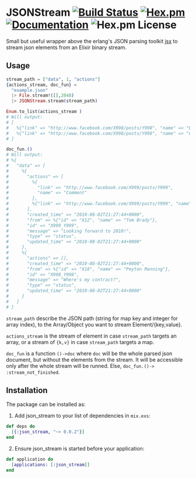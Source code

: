 # JSONStream [![Build Status](https://github.com/kbrw/json_stream/actions/workflows/.github/workflows/elixir.yml/badge.svg)](https://github.com/kbrw/json_stream/actions/workflows/elixir.yml) [![Hex.pm](https://img.shields.io/hexpm/v/json_stream.svg)](https://hex.pm/packages/json_stream) [![Documentation](https://img.shields.io/badge/documentation-gray)](https://hexdocs.pm/json_stream) ![Hex.pm License](https://img.shields.io/hexpm/l/json_stream)

Small but useful wrapper above the erlang's JSON parsing toolkit [jsx](https://hex.pm/packages/jsx)
to stream json elements from an Elixir binary stream.

## Usage

```elixir
stream_path = ["data", 1, "actions"]
{actions_stream, doc_fun} =
  "example.json"
  |> File.stream!([],2048)
  |> JSONStream.stream(stream_path)

Enum.to_list(actions_stream )
# Will output:
# [
#   %{"link" => "http://www.facebook.com/X998/posts/Y998", "name" => "Like"},
#   %{"link" => "http://www.facebook.com/X998/posts/Y998", "name" => "Comment"}
# ]

doc_fun.()
# Will output:
# %{
#   "data" => [
#     %{
#       "actions" => [
#         %{
#           "link" => "http://www.facebook.com/X999/posts/Y999",
#           "name" => "Comment"
#         },
#         %{"link" => "http://www.facebook.com/X999/posts/Y999", "name" => "Like"}
#       ],
#       "created_time" => "2010-08-02T21:27:44+0000",
#       "from" => %{"id" => "X12", "name" => "Tom Brady"},
#       "id" => "X999_Y999",
#       "message" => "Looking forward to 2010!",
#       "type" => "status",
#       "updated_time" => "2010-08-02T21:27:44+0000"
#     },
#     %{
#       "actions" => [],
#       "created_time" => "2010-08-02T21:27:44+0000",
#       "from" => %{"id" => "X18", "name" => "Peyton Manning"},
#       "id" => "X998_Y998",
#       "message" => "Where's my contract?",
#       "type" => "status",
#       "updated_time" => "2010-08-02T21:27:44+0000"
#     }
#   ]
# }
```

`stream_path` describe the JSON path (string for map key and integer
for array index), to the Array/Object you want to stream Element/{key,value}.

`actions_stream` is the stream of element in case `stream_path`
targets an array, or a stream of `{k,v}` in case `stream_path`
targets a map.

`doc_fun` is a function `()->doc` where `doc` will be the whole
parsed json document, but without the elements from the stream. It
will be accessible only after the whole stream will be runned.
Else, `doc_fun.()-> :stream_not_finished`.

## Installation

The package can be installed as:

1. Add json_stream to your list of dependencies in `mix.exs`:
  ```elixir
  def deps do
    [{:json_stream, "~> 0.0.2"}]
  end
  ```

2. Ensure json_stream is started before your application:
  ```elixir
  def application do
    [applications: [:json_stream]]
  end
  ```
